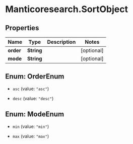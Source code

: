 # Manticoresearch.SortObject

## Properties

Name | Type | Description | Notes
------------ | ------------- | ------------- | -------------
**order** | **String** |  | [optional] 
**mode** | **String** |  | [optional] 



## Enum: OrderEnum


* `asc` (value: `"asc"`)

* `desc` (value: `"desc"`)





## Enum: ModeEnum


* `min` (value: `"min"`)

* `max` (value: `"max"`)




